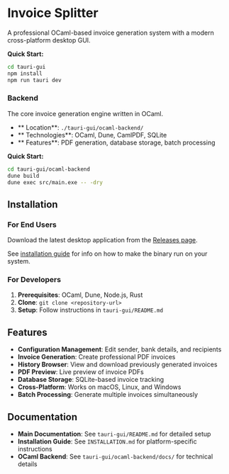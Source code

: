 # Invoice Splitter

A professional OCaml-based invoice generation system with a modern cross-platform desktop GUI.

**Quick Start:**

```bash
cd tauri-gui
npm install
npm run tauri dev
```

### Backend

The core invoice generation engine written in OCaml.

- ** Location**: `./tauri-gui/ocaml-backend/`
- ** Technologies**: OCaml, Dune, CamlPDF, SQLite
- ** Features**: PDF generation, database storage, batch processing

**Quick Start:**

```bash
cd tauri-gui/ocaml-backend
dune build
dune exec src/main.exe -- -dry
```

## Installation

### For End Users

Download the latest desktop application from the [Releases page](https://github.com/username/ocaml-invoice/releases).

See [installation guide](./INSTALLATION.md) for info on how to make the binary run on your system.

### For Developers

1. **Prerequisites**: OCaml, Dune, Node.js, Rust
2. **Clone**: `git clone <repository-url>`
3. **Setup**: Follow instructions in `tauri-gui/README.md`

## Features

- **Configuration Management**: Edit sender, bank details, and recipients
- **Invoice Generation**: Create professional PDF invoices
- **History Browser**: View and download previously generated invoices
- **PDF Preview**: Live preview of invoice PDFs
- **Database Storage**: SQLite-based invoice tracking
- **Cross-Platform**: Works on macOS, Linux, and Windows
- **Batch Processing**: Generate multiple invoices simultaneously

## Documentation

- **Main Documentation**: See `tauri-gui/README.md` for detailed setup
- **Installation Guide**: See `INSTALLATION.md` for platform-specific instructions
- **OCaml Backend**: See `tauri-gui/ocaml-backend/docs/` for technical details
